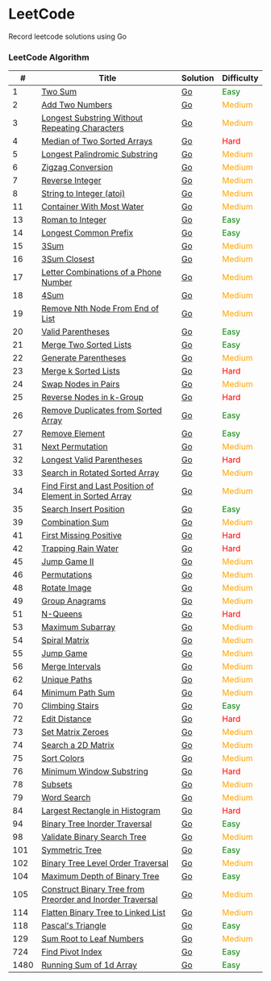# LeetCode

Record leetcode solutions using Go

### LeetCode Algorithm

| #    | Title                                                                                                                                                | Solution                                                                                                                | Difficulty                       |
|------|------------------------------------------------------------------------------------------------------------------------------------------------------|-------------------------------------------------------------------------------------------------------------------------|----------------------------------|
| 1    | [Two Sum](https://leetcode.cn/problems/two-sum/)                                                                                                     | [Go](./alg/go/twoSum/twoSum.go)                                                                                         | <font color=green>Easy</font>    |
| 2    | [Add Two Numbers](https://leetcode.cn/problems/add-two-numbers/)                                                                                     | [Go](./alg/go/addTwoNumbers/addTwoNumbers.go)                                                                           | <font color=orange>Medium</font> |
| 3    | [Longest Substring Without Repeating Characters](https://leetcode.cn/problems/longest-substring-without-repeating-characters/)                       | [Go](./alg/go/longestSubstringWithoutRepeatingCharacters/longestSubstringWithoutRepeatingCharacters.go)                 | <font color=orange>Medium</font> |
| 4    | [Median of Two Sorted Arrays](https://leetcode.cn/problems/median-of-two-sorted-arrays/)                                                             | [Go](./alg/go/medianOfTwoSortedArrays/medianOfTwoSortedArrays.go)                                                       | <font color=red>Hard</font>      |
| 5    | [Longest Palindromic Substring](https://leetcode.cn/problems/longest-palindromic-substring/)                                                         | [Go](./alg/go/longestPalindromicSubstring/longestPalindromicSubstring.2.go)                                             | <font color=orange>Medium</font> |
| 6    | [Zigzag Conversion](https://leetcode.cn/problems/zigzag-conversion/)                                                                                 | [Go](./alg/go/zigzagConversion/zigzagConversion.go)                                                                     | <font color=orange>Medium</font> |
| 7    | [Reverse Integer](https://leetcode.cn/problems/reverse-integer/)                                                                                     | [Go](./alg/go/reverseInteger/reverseInteger.go)                                                                         | <font color=orange>Medium</font> |
| 8    | [String to Integer (atoi)](https://leetcode.cn/problems/string-to-integer-atoi/)                                                                     | [Go](./alg/go/stringToIntegerAtoi/stringToIntegerAtoi.go)                                                               | <font color=orange>Medium</font> |
| 11   | [Container With Most Water](https://leetcode.cn/problems/container-with-most-water/)                                                                 | [Go](./alg/go/containerWithMostWater/containerWithMostWater.go)                                                         | <font color=orange>Medium</font> |
| 13   | [Roman to Integer](https://leetcode.cn/problems/roman-to-integer/)                                                                                   | [Go](./alg/go/romanToInteger/romanToInteger2.go)                                                                        | <font color=green>Easy</font>    |
| 14   | [Longest Common Prefix](https://leetcode.cn/problems/longest-common-prefix/)                                                                         | [Go](./alg/go/longestCommonPrefix/longestCommonPrefix2.go)                                                              | <font color=green>Easy</font>    |
| 15   | [3Sum](https://leetcode.cn/problems/3sum/)                                                                                                           | [Go](./alg/go/3Sum/3Sum.go)                                                                                             | <font color=orange>Medium</font> |
| 16   | [3Sum Closest](https://leetcode.cn/problems/3sum-closest/)                                                                                           | [Go](./alg/go/3sumClosest/3sumClosest.go)                                                                               | <font color=orange>Medium</font> |
| 17   | [Letter Combinations of a Phone Number](https://leetcode.cn/problems/letter-combinations-of-a-phone-number/)                                         | [Go](./alg/go/letterCombinationsOfAPhoneNumber/letterCombinationsOfAPhoneNumber2.go)                                    | <font color=orange>Medium</font> |
| 18   | [4Sum](https://leetcode.cn/problems/4sum/)                                                                                                           | [Go](./alg/go/4sum/4sum.go)                                                                                             | <font color=orange>Medium</font> |
| 19   | [Remove Nth Node From End of List](https://leetcode.cn/problems/remove-nth-node-from-end-of-list/)                                                   | [Go](./alg/go/removeNthNodeFromEndOfList/removeNthNodeFromEndOfList.go)                                                 | <font color=orange>Medium</font> |
| 20   | [Valid Parentheses](https://leetcode.cn/problems/valid-parentheses/)                                                                                 | [Go](./alg/go/validParentheses/validParentheses.go)                                                                     | <font color=green>Easy</font>    |
| 21   | [Merge Two Sorted Lists](https://leetcode.cn/problems/merge-two-sorted-lists/)                                                                       | [Go](./alg/go/mergeTwoSortedLists/mergeTwoSortedLists.go)                                                               | <font color=green>Easy</font>    |
| 22   | [Generate Parentheses](https://leetcode.cn/problems/generate-parentheses/)                                                                           | [Go](./alg/go/generateParentheses/generateParentheses.go)                                                               | <font color=orange>Medium</font> |
| 23   | [Merge k Sorted Lists](https://leetcode.cn/problems/merge-k-sorted-lists/)                                                                           | [Go](./alg/go/mergeKSortedLists/mergeKSortedLists.go)                                                                   | <font color=red>Hard</font>      |
| 24   | [Swap Nodes in Pairs](https://leetcode.cn/problems/swap-nodes-in-pairs/)                                                                             | [Go](./alg/go/swapNodesInPairs/swapNodesInPairs.go)                                                                     | <font color=orange>Medium</font> |
| 25   | [Reverse Nodes in k-Group](https://leetcode.cn/problems/reverse-nodes-in-k-group/)                                                                   | [Go](./alg/go/reverseNodesInKGroup/reverseNodesInKGroup.go)                                                             | <font color=red>Hard</font>      |
| 26   | [Remove Duplicates from Sorted Array](https://leetcode.cn/problems/remove-duplicates-from-sorted-array/)                                             | [Go](./alg/go/removeDuplicatesFromSortedArray/removeDuplicatesFromSortedArray2.go)                                      | <font color=green>Easy</font>    |
| 27   | [Remove Element](https://leetcode.cn/problems/remove-element/)                                                                                       | [Go](./alg/go/removeElement/removeElement.go)                                                                           | <font color=green>Easy</font>    |
| 31   | [Next Permutation](https://leetcode.cn/problems/next-permutation/)                                                                                   | [Go](./alg/go/nextPermutation/nextPermutation.go)                                                                       | <font color=orange>Medium</font> |
| 32   | [Longest Valid Parentheses](https://leetcode.cn/problems/longest-valid-parentheses/)                                                                 | [Go](./alg/go/longestValidParentheses/longestValidParentheses.go)                                                       | <font color=red>Hard</font>      |
| 33   | [Search in Rotated Sorted Array](https://leetcode.cn/problems/search-in-rotated-sorted-array/)                                                       | [Go](./alg/go/searchInRotatedSortedArray/searchInRotatedSortedArray.go)                                                 | <font color=orange>Medium</font> |
| 34   | [Find First and Last Position of Element in Sorted Array](https://leetcode.cn/problems/find-first-and-last-position-of-element-in-sorted-array/)     | [Go](./alg/go/findFirstAndLastPositionOfElementInSortedArray/findFirstAndLastPositionOfElementInSortedArray.go)         | <font color=orange>Medium</font> |
| 35   | [Search Insert Position](https://leetcode.cn/problems/search-insert-position/)                                                                       | [Go](./alg/go/searchInsertPosition/searchInsertPosition.go)                                                             | <font color=green>Easy</font>    |
| 39   | [Combination Sum](https://leetcode.cn/problems/combination-sum/)                                                                                     | [Go](./alg/go/combinationSum/combinationSum.go)                                                                         | <font color=orange>Medium</font> |
| 41   | [First Missing Positive](https://leetcode.cn/problems/first-missing-positive/)                                                                       | [Go](./alg/go/firstMissingPositive/firstMissingPositive.go)                                                             | <font color=red>Hard</font>      |
| 42   | [Trapping Rain Water](https://leetcode.cn/problems/trapping-rain-water/)                                                                             | [Go](./alg/go/trappingRainWater/trappingRainWater.go)                                                                   | <font color=red>Hard</font>      |
| 45   | [Jump Game II](https://leetcode.cn/problems/jump-game-ii/)                                                                                           | [Go](./alg/go/jumpGameIi/jumpGameIi.go)                                                                                 | <font color=orange>Medium</font> |
| 46   | [Permutations](https://leetcode.cn/problems/permutations/)                                                                                           | [Go](./alg/go/permutations/permutations.go)                                                                             | <font color=orange>Medium</font> |
| 48   | [Rotate Image](https://leetcode.cn/problems/rotate-image/)                                                                                           | [Go](./alg/go/rotateImage/rotateImage.go)                                                                               | <font color=orange>Medium</font> |
| 49   | [Group Anagrams](https://leetcode.cn/problems/group-anagrams/)                                                                                       | [Go](./alg/go/groupAnagrams/groupAnagrams.go)                                                                           | <font color=orange>Medium</font> |
| 51   | [N-Queens](https://leetcode.cn/problems/n-queens/)                                                                                                   | [Go](./alg/go/nQueens/nQueens.go)                                                                                       | <font color=red>Hard</font>      |
| 53   | [Maximum Subarray](https://leetcode.cn/problems/maximum-subarray/)                                                                                   | [Go](./alg/go/maximumSubarray/maximumSubarray.go)                                                                       | <font color=orange>Medium</font> |
| 54   | [Spiral Matrix](https://leetcode.cn/problems/spiral-matrix/)                                                                                         | [Go](./alg/go/spiralMatrix/spiralMatrix.go)                                                                             | <font color=orange>Medium</font> |
| 55   | [Jump Game](https://leetcode.cn/problems/jump-game/)                                                                                                 | [Go](./alg/go/jumpGame/jumpGame.go)                                                                                     | <font color=orange>Medium</font> |
| 56   | [Merge Intervals](https://leetcode.cn/problems/merge-intervals/)                                                                                     | [Go](./alg/go/mergeIntervals/mergeIntervals2.go)                                                                        | <font color=orange>Medium</font> |
| 62   | [Unique Paths](https://leetcode.cn/problems/unique-paths/)                                                                                           | [Go](./alg/go/uniquePaths/uniquePaths.go)                                                                               | <font color=orange>Medium</font> |
| 64   | [Minimum Path Sum](https://leetcode.cn/problems/minimum-path-sum/)                                                                                   | [Go](./alg/go/minimumPathSum/minimumPathSum.go)                                                                         | <font color=orange>Medium</font> |
| 70   | [Climbing Stairs](https://leetcode.cn/problems/climbing-stairs/)                                                                                     | [Go](./alg/go/climbingStairs/climbingStairs.go)                                                                         | <font color=green>Easy</font>    |
| 72   | [Edit Distance](https://leetcode.cn/problems/edit-distance/)                                                                                         | [Go](./alg/go/editDistance/editDistance.go)                                                                             | <font color=red>Hard</font>      |
| 73   | [Set Matrix Zeroes](https://leetcode.cn/problems/set-matrix-zeroes/)                                                                                 | [Go](./alg/go/setMatrixZeroes/setMatrixZeroes.go)                                                                       | <font color=orange>Medium</font> |
| 74   | [Search a 2D Matrix](https://leetcode.cn/problems/search-a-2d-matrix/)                                                                               | [Go](./alg/go/searchA2DMatrix/searchA2DMatrix.go)                                                                       | <font color=orange>Medium</font> |
| 75   | [Sort Colors](https://leetcode.cn/problems/sort-colors/)                                                                                             | [Go](./alg/go/sortColors/sortColors.go)                                                                                 | <font color=orange>Medium</font> |
| 76   | [Minimum Window Substring](https://leetcode.cn/problems/minimum-window-substring/)                                                                   | [Go](./alg/go/minimumWindowSubstring/minimumWindowSubstring.go)                                                         | <font color=red>Hard</font>      |
| 78   | [Subsets](https://leetcode.cn/problems/subsets/)                                                                                                     | [Go](./alg/go/subsets/subsets.go)                                                                                       | <font color=orange>Medium</font> |
| 79   | [Word Search](https://leetcode.cn/problems/word-search/)                                                                                             | [Go](./alg/go/wordSearch/wordSearch.go)                                                                                 | <font color=orange>Medium</font> |
| 84   | [Largest Rectangle in Histogram](https://leetcode.cn/problems/largest-rectangle-in-histogram/)                                                       | [Go](./alg/go/largestRectangleInHistogram/largestRectangleInHistogram.go)                                               | <font color=red>Hard</font>      |
| 94   | [Binary Tree Inorder Traversal](https://leetcode.cn/problems/binary-tree-inorder-traversal/)                                                         | [Go](./alg/go/binaryTreeInorderTraversal/binaryTreeInorderTraversal.go)                                                 | <font color=green>Easy</font>    |
| 98   | [Validate Binary Search Tree](https://leetcode.cn/problems/validate-binary-search-tree/)                                                             | [Go](./alg/go/validateBinarySearchTree/validateBinarySearchTree.go)                                                     | <font color=orange>Medium</font> |
| 101  | [Symmetric Tree](https://leetcode.cn/problems/symmetric-tree/)                                                                                       | [Go](./alg/go/symmetricTree/symmetricTree.go)                                                                           | <font color=green>Easy</font>    |
| 102  | [Binary Tree Level Order Traversal](https://leetcode.cn/problems/binary-tree-level-order-traversal/)                                                 | [Go](./alg/go/binaryTreeLevelOrderTraversal/binaryTreeLevelOrderTraversal.go)                                           | <font color=orange>Medium</font> |
| 104  | [Maximum Depth of Binary Tree](https://leetcode.cn/problems/maximum-depth-of-binary-tree/)                                                           | [Go](./alg/go/maximumDepthOfBinaryTree/maximumDepthOfBinaryTree.go)                                                     | <font color=green>Easy</font>    |
| 105  | [Construct Binary Tree from Preorder and Inorder Traversal](https://leetcode.cn/problems/construct-binary-tree-from-preorder-and-inorder-traversal/) | [Go](./alg/go/constructBinaryTreeFromPreorderAndInorderTraversal/constructBinaryTreeFromPreorderAndInorderTraversal.go) | <font color=orange>Medium</font> |
| 114  | [Flatten Binary Tree to Linked List](https://leetcode.cn/problems/flatten-binary-tree-to-linked-list/)                                               | [Go](./alg/go/flattenBinaryTreeToLinkedList/flattenBinaryTreeToLinkedList.go)                                           | <font color=orange>Medium</font> |
| 118  | [Pascal's Triangle](https://leetcode.cn/problems/pascals-triangle/)                                                                                  | [Go](./alg/go/pascalsTriangle/pascalsTriangle.go)                                                                       | <font color=green>Easy</font>    |
| 129  | [Sum Root to Leaf Numbers](https://leetcode.cn/problems/sum-root-to-leaf-numbers/)                                                                   | [Go](./alg/go/sumRootToLeafNumbers/sumRootToLeafNumbers.go)                                                             | <font color=orange>Medium</font> |
| 724  | [Find Pivot Index](https://leetcode.cn/problems/find-pivot-index/)                                                                                   | [Go](./alg/go/findPivotIndex/findPivotIndex.go)                                                                         | <font color=green>Easy</font>    |
| 1480 | [Running Sum of 1d Array](https://leetcode.cn/problems/running-sum-of-1d-array/)                                                                     | [Go](./alg/go/runningSumOf1DArray/runningSumOf1DArray.go)                                                               | <font color=green>Easy</font>    |
